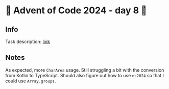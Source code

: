 # 🎄 Advent of Code 2024 - day 8 🎄

## Info

Task description: [link](https://adventofcode.com/2024/day/8)

## Notes

As expected, more `CharArea` usage. Still struggling a bit with the conversion from Kotlin to TypeScript. Should also 
figure out how to use `es2024` so that I could use `Array.groups`.  
